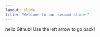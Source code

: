 ```yaml
---
layout: slide
title: "Welcome to our second slide!"
---
```

hello Github!
Use the left arrow to go back!
